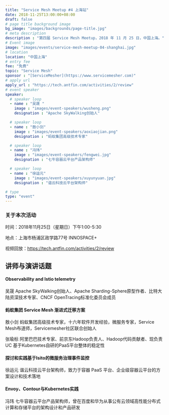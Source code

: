 ```yaml
---
title: "Service Mesh Meetup #4 上海站"
date: 2018-11-25T13:00:00+08:00
draft: false
# page title background image
bg_image: "images/backgrounds/page-title.jpg"
# meta description
description : "第四届 Service Mesh Meetup，2018 年 11 月 25 日，中国上海。"
# Event image
image: "images/events/service-mesh-meetup-04-shanghai.jpg"
# location
location: "中国上海"
# entry fee
fee: "免费"
topic: "Service Mesh"
sponsor : "[ServiceMesher](https://www.servicemesher.com)"
# apply url
apply_url : "https://tech.antfin.com/activities/2/review"
# event speaker
speaker:
  # speaker loop
  - name : "吴晟 "
    image : "images/event-speakers/wusheng.png"
    designation : "Apache SkyWalking创始人"

  # speaker loop
  - name : "敖小剑"
    image : "images/event-speakers/aoxiaojian.png"
    designation : "蚂蚁集团高级技术专家"

  # speaker loop
  - name : "冯玮"
    image : "images/event-speakers/fengwei.jpg"
    designation : "七牛容器云平台产品架构师"

  # speaker loop
  - name : "徐运元"
    image : "images/event-speakers/xuyunyuan.jpg"
    designation : "谐云科技云平台架构师"

# type
type: "event"
---
```


### 关于本次活动

时间：2018年11月25日（星期日）下午1:00-5:30

地点：上海市杨浦区政学路77号 INNOSPACE+

视频回放：https://tech.antfin.com/activities/2/review

## 讲师与演讲话题

#### Observability and Istio telemetry

吴晟 Apache SkyWalking创始人、Apache Sharding-Sphere原型作者、比特大陆资深技术专家、CNCF OpenTracing标准化委员会成员

#### 蚂蚁集团 Service Mesh 渐进式迁移方案

敖小剑 蚂蚁集团高级技术专家，十六年软件开发经验，微服务专家，Service Mesh布道师，Servicemesher社区联合创始人

张瑜标 阿里巴巴技术专家、前京东Hadoop负责人、Hadoop代码贡献者、现负责UC 基于Kubernetes自研的PaaS平台整体的稳定性

#### 探讨和实践基于Isito的微服务治理事件监控

徐运元 谐云科技云平台架构师，致力于容器 PaaS 平台、企业级容器云平台的方案设计和技术落地

#### Envoy、Contour与Kubernetes实践

冯玮 七牛容器云平台产品架构师，曾在百度和华为从事公有云领域高性能分布式计算和存储平台的架构设计和产品研发
